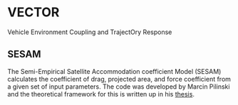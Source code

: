 # VECTOR
Vehicle Environment Coupling and TrajectOry Response

## SESAM

The Semi-Empirical Satellite Accommodation coefficient Model (SESAM) calculates the coefficient of drag, projected area, and force coefficient from a given set of input parameters. The code was developed by Marcin Pilinski and the theoretical framework for this is written up in his [thesis](https://pdfs.semanticscholar.org/912d/411295e005da3a531bf5c0fb03b749f48461.pdf).
